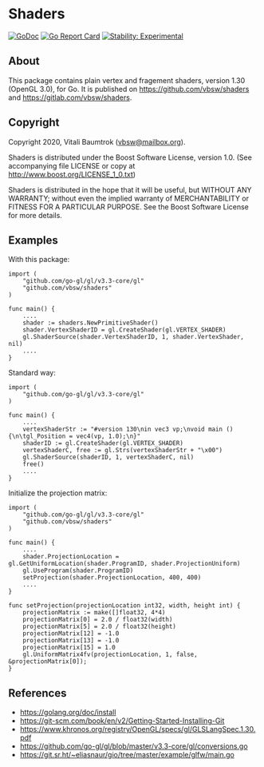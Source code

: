 # Shaders

[![GoDoc](https://godoc.org/github.com/vbsw/shaders?status.svg)](https://godoc.org/github.com/vbsw/shaders) [![Go Report Card](https://goreportcard.com/badge/github.com/vbsw/shaders)](https://goreportcard.com/report/github.com/vbsw/shaders) [![Stability: Experimental](https://masterminds.github.io/stability/experimental.svg)](https://masterminds.github.io/stability/experimental.html)

## About
This package contains plain vertex and fragement shaders, version 1.30 (OpenGL 3.0), for Go. It is published on <https://github.com/vbsw/shaders> and <https://gitlab.com/vbsw/shaders>.

## Copyright
Copyright 2020, Vitali Baumtrok (vbsw@mailbox.org).

Shaders is distributed under the Boost Software License, version 1.0. (See accompanying file LICENSE or copy at http://www.boost.org/LICENSE_1_0.txt)

Shaders is distributed in the hope that it will be useful, but WITHOUT ANY WARRANTY; without even the implied warranty of MERCHANTABILITY or FITNESS FOR A PARTICULAR PURPOSE. See the Boost Software License for more details.

## Examples
With this package:

	import (
		"github.com/go-gl/gl/v3.3-core/gl"
		"github.com/vbsw/shaders"
	)

	func main() {
		....
		shader := shaders.NewPrimitiveShader()
		shader.VertexShaderID = gl.CreateShader(gl.VERTEX_SHADER)
		gl.ShaderSource(shader.VertexShaderID, 1, shader.VertexShader, nil)
		....
	}

Standard way:

	import (
		"github.com/go-gl/gl/v3.3-core/gl"
	)

	func main() {
		....
		vertexShaderStr := "#version 130\nin vec3 vp;\nvoid main () {\n\tgl_Position = vec4(vp, 1.0);\n}"
		shaderID := gl.CreateShader(gl.VERTEX_SHADER)
		vertexShaderC, free := gl.Strs(vertexShaderStr + "\x00")
		gl.ShaderSource(shaderID, 1, vertexShaderC, nil)
		free()
		....
	}

Initialize the projection matrix:

	import (
		"github.com/go-gl/gl/v3.3-core/gl"
		"github.com/vbsw/shaders"
	)

	func main() {
		....
		shader.ProjectionLocation = gl.GetUniformLocation(shader.ProgramID, shader.ProjectionUniform)
		gl.UseProgram(shader.ProgramID)
		setProjection(shader.ProjectionLocation, 400, 400)
		....
	}

	func setProjection(projectionLocation int32, width, height int) {
		projectionMatrix := make([]float32, 4*4)
		projectionMatrix[0] = 2.0 / float32(width)
		projectionMatrix[5] = 2.0 / float32(height)
		projectionMatrix[12] = -1.0
		projectionMatrix[13] = -1.0
		projectionMatrix[15] = 1.0
		gl.UniformMatrix4fv(projectionLocation, 1, false, &projectionMatrix[0]);
	}

## References
- https://golang.org/doc/install
- https://git-scm.com/book/en/v2/Getting-Started-Installing-Git
- https://www.khronos.org/registry/OpenGL/specs/gl/GLSLangSpec.1.30.pdf
- https://github.com/go-gl/gl/blob/master/v3.3-core/gl/conversions.go
- https://git.sr.ht/~eliasnaur/gio/tree/master/example/glfw/main.go

